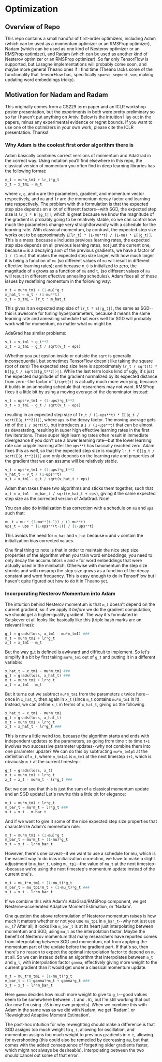 # Optimization

## Overview of Repo
This repo contains a small handful of first-order optimizers, including Adam (which can be used as a momentum optimizer or an RMSProp optimizer), Nadam (which can be used as one kind of Nesterov optimizer or an RMSProp optimizer), and Radam (which can be used as another kind of Nesterov optimizer or an RMSProp optimizer). So far only TensorFlow is supported, but Lasagne implementations will probably come soon, and maybe more general Theano ones if I find time (Theano lacks some of the functionality that TensorFlow has, specifically `sparse_segment_sum`, making updating word embeddings tricky).

## Motivation for Nadam and Radam
This originally comes from a CS229 term paper and an ICLR workshop poster presentation, but the experiments in both were pretty preliminary so so far I haven't put anything on Arxiv. Below is the intuition I lay out in the papers, minus any experimental evidence or regret bounds. If you want to use one of the optimizers in your own work, please cite the ICLR presentation. Thanks!

### Why Adam is the coolest first order algorithm there is 
Adam basically combines correct versions of momentum and AdaGrad in the correct way. Using notation you'll find elsewhere in this repo, the classical version of momentum you often find in deep learning libraries has the following format:
```python
m_t = mu*m_tm1 + lr_t*g_t
x_t = x_tm1 - m_t  
```
where `x`, `g`, and `m` are the parameters, gradient, and momentum vector respectively, and `mu` and `lr` are the momentum decay factor and learning rate respectively. The problem with this formulation is that the expected step size depends on a lot of different factors--with SGD, the expected step size is `lr_t * E[|g_t|]`, which is great because we know the magnitude of the gradient is probably going to be relatively stable, so we can control how much the parameters change very straightforwardly with a schedule for the learning rate. With classical momentum, by contrast, the expected step size works out to be approximately `E[lr_t] * (1-mu**t) / (1-mu) * E[|g_t|]`. This is a mess: because `m` includes previous learning rates, the expected step size depends on all previous learning rates, not just the current one; because `m` is a decaying *sum* of the previous gradients, we have a factor of `1 / (1-mu)` that makes the expected step size larger, with how much larger it is being a function of `mu` (so different values of `mu` will result in different effective learning rates); and because `m_0` is initialized to zero, the magnitude of `m` grows as a function of `mu` and `t`, (so different values of `mu` will result in different effective annealing schedules). Adam fixes all of these issues by redefining momentum in the following way:
```python
m_t = mu*m_tm1 + (1-mu)*g_t
m_hat_t = m_t / (1-mu**t)
x_t = x_tm1 = lr_t * m_hat_t
```
This gives it an expected step size of `lr_t * E[|g_t|]`, the same as SGD--this is awesome for tuning hyperparameters, because it means the same learning rate and annealing schedule that work well for SGD will probably work well for momentum, no matter what `mu` might be.

AdaGrad has similar problems:
```python
v_t = v_tm1 + g_t**2
x_t = x_tm1 - g_t / sqrt(v_t + eps)
```
(Whether you put epsilon inside or outside the `sqrt` is generally inconsequential, but sometimes TensorFlow doesn't like taking the square root of zero)
The expected step size here is approximately `lr_t / sqrt(t) * E[|g_t / sqrt(E[g_t**2])|]`. While the last term looks kind of ugly, it's just the expected magnitude of the gradient normalized by its expected distance from zero--the factor of `1/sqrt(t)` is actually much more worrying, because it builds in an annealing schedule that researchers may not want. RMSProp fixes it a little bit by using a moving average of the denominator instead:
```python
v_t = ups*v_tm1 + (1-ups)*g_t**2
x_t = x_tm1 - g_t / sqrt(v_t + eps)
```
resulting in an expected step size of `lr_t / (1-ups**t) * E[|g_t / sqrt(E[g_t**2])|]`, where `ups` is the decay factor. The moving average gets rid of the `1 / sqrt(t)`, but introduces a `1 / (1-ups**t)` that can be almost as devastating, resulting in super high effective learning rates in the first few iterations. These super high learning rates often result in immediate divergeance if you don't use a lower learning rate--but the lower learning rate can cripple learning after the `ups**t` has basically reached zero. Adam fixes this as well, so that the expected step size is roughly `lr_t * E[|g_t / sqrt(E[g_t**2])|]` and only depends on the learning rate and properties of the gradient that we can assume will be relatively stable.
```python
v_t = ups*v_tm1 + (1-ups)*g_t**2
v_hat_t = v_t / (1-ups**t)
x_t = x_tm1 - g_t / sqrt(v_hat_t + eps)
```
Adam then takes these two algorithms and sticks them together, such that `x_t = x_tm1 - m_bar_t / sqrt(v_hat_t + eps)`, giving it the same expected step size as the corrected version of AdaGrad. Nice!

You can also do initialization bias correction with a schedule on `mu` and `ups` such that:
```python
mu_t = mu * (1-mu**(t-1)) / (1-mu**t)
ups_t = ups * (1-ups**(t-1)) / (1-ups**t)
```
This avoids the need for `m_hat` and `v_hat` because `m` and `v` contain the initialization bias corrected values.

One final thing to note is that in order to maintain the nice step size properties of the algorithm when you train word embeddings, you need to only decay the accumulators `m` and `v` for word embeddings that were actually used in the minibatch. Otherwise with momentum the step size shrinks and with rmsprop the step size grows as a function of the decay constant and word frequency. This is easy enough to do in TensorFlow but I haven't quite figured out how to do it in Theano yet.

### Incorporating Nesterov Momentum into Adam
The intuition behind Nesterov momentum is that `m_t` doesn't depend on the current gradient, so if we apply it *before* we do the gradient computation, we should get a higher-quality gradient. The way it's formulated in Sutskever et al. looks like basically like this (triple hash marks are on relevant lines):
```python
g_t = grads(loss, x_tm1 - mu*m_tm1) ###
m_t = mu*m_tm1 + lr*g_t
x_t = x_tm1 - m_t
```
But the way g_t is defined is awkward and difficult to implement. So let's simplify it a bit by first taking `mu*m_tm1` out of `g_t` and putting it in a different variable:
```python
x_hat_t = x_tm1 - mu*m_tm1 ###
g_t = grads(loss, x_hat_t) ###
m_t = mu*m_tm1 + lr*g_t
x_t = x_tm1 - m_t
```
But it turns out we subtract `mu*m_tm1` from the parameters `x` twice here--once in `x_hat_t`, then again in `x_t` (since `m_t` contains `mu*m_tm1` in it). Instead, we can define `x_t` in terms of `x_hat_t`, giving us the following:
```python
x_hat_t = x_tm1 - mu*m_tm1
g_t = grads(loss, x_hat_t)
m_t = mu*m_tm1 + lr*g_t
x_t = x_hat_t - lr*g_t ###
```
This is now a little weird too, because the algorithm starts and ends with independent updates to the parameters, so going from time `t` to time `t+1` involves two successive parameter updates--why not combine them into one parameter update? We can do this by subtracting `mu*m_tm1p1` at the definition of `x_t`, where `m_tm1p1` is `m_tm1` at the next timestep `t+1`, which is obviously `m_t` at the current timestep:
```python
g_t = grads(loss, x_t)
m_t = mu*m_tm1 + lr*g_t
x_t = x_t - mu*m_t - lr*g_t ###
```
But we can see that this is just the sum of a classical momentum update and an SGD update! Let's rewrite this a little bit for elegance:
```python
m_t = mu*m_tm1 + lr*g_t
m_bar_t = mu*m_t + lr*g_t ###
x_t = x_t - m_bar_t
```
And if we want to give it some of the nice expected step size properties that characterize Adam's momentum rule:
```python
m_t = mu*m_tm1 + (1-mu)*g_t
m_bar_t = mu*m_t + (1-mu)*g_t
x_t = x_t - lr*m_bar_t
```
However, there's one caveat--if we want to use a schedule for mu, which is the easiest way to do bias initialization correction, we have to make a slight adjustment to `m_bar_t`, using `mu_tp1`--the value of `mu_t` at the next timestep--because we're using the next timestep's momentum update instead of the current one's.
```python
m_t = mu_t*m_tm1 + (1-mu_t)*g_t
m_bar_t = mu_tp1*m_t + (1-mu_t)*g_t ###
x_t = x_t - lr*m_bar_t
```
If we combine this with Adam's AdaGrad/RMSProp component, we get Nesterov-accelerated Adaptive Moment Estimation, or 'Nadam'.

One question the above reformulation of Nesterov momentum raises is how much it matters whether or not you use `mu_tp1` in `m_bar_t`--why not just use `mu_t`? After all, it looks like `m_bar_t` is at its heart just interpolating between momentum and SGD, using `mu_t` as the interpolation factor. Maybe the benefit of Nesterov momentum that many researchers have reported comes from interpolating between SGD and momentum, not from applying the momentum part of the update before the gradient part. If that's so, then there's no reason to expect the optimal interpolation factor to depend on `mu` at all. So we can instead define an algorithm that interpolates between `m_t` and `g_t`, with interpolation factor `gamma`, effectively giving more weight to the current gradient than it would get under a classical momentum update.
```python
m_t = mu_t*m_tm1 + (1-mu_t)*g_t
m_bar_t = (1-gamma)*m_t + gamma*g_t ###
x_t = x_t - lr*m_bar_t
```
Here `gamma` decides how much more weight to give to `g_t`--good values seem to be somewhere between `.1` and `.01`, but I'm still working that out (for now I'm using `.05` in my own projects). When we combine this with Adam in the same was as we did with Nadam, we get 'Radam', or 'Reweighted Adaptive Moment Estimation'.

The post-hoc intuition for why reweighting should make a difference is that SGD assigns too much weight to `g_t`, allowing for oscillation, and momentum assigns too much weight to previous gradients in `m_t`, allowing for overshooting (this could also be remedied by decreasing `mu`, but that comes with the added consequence of forgetting older gradients faster, which might not always be desireable). Interpolating between the two should cancel out some of that error.
